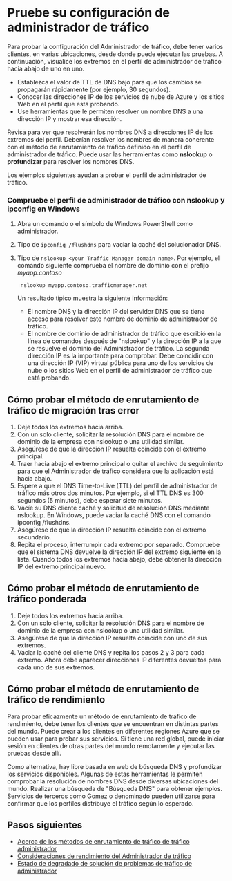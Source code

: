 <properties
    pageTitle="Probar la configuración de administrador de tráfico | Microsoft Azure"
    description="En este artículo le ayudará a probar la configuración del Administrador de tráfico"
    services="traffic-manager"
    documentationCenter=""
    authors="sdwheeler"
    manager="carmonm"
    editor=""
/>
<tags
    ms.service="traffic-manager"
    ms.devlang="na"
    ms.topic="article"
    ms.tgt_pltfrm="na"
    ms.workload="infrastructure-services"
    ms.date="10/11/2016"
    ms.author="sewhee"
/>

# <a name="test-your-traffic-manager-settings"></a>Pruebe su configuración de administrador de tráfico

Para probar la configuración del Administrador de tráfico, debe tener varios clientes, en varias ubicaciones, desde donde puede ejecutar las pruebas. A continuación, visualice los extremos en el perfil de administrador de tráfico hacia abajo de uno en uno.

* Establezca el valor de TTL de DNS bajo para que los cambios se propagarán rápidamente (por ejemplo, 30 segundos).
* Conocer las direcciones IP de los servicios de nube de Azure y los sitios Web en el perfil que está probando.
* Use herramientas que le permiten resolver un nombre DNS a una dirección IP y mostrar esa dirección.

Revisa para ver que resolverán los nombres DNS a direcciones IP de los extremos del perfil. Deberían resolver los nombres de manera coherente con el método de enrutamiento de tráfico definido en el perfil de administrador de tráfico. Puede usar las herramientas como **nslookup** o **profundizar** para resolver los nombres DNS.

Los ejemplos siguientes ayudan a probar el perfil de administrador de tráfico.

### <a name="check-traffic-manager-profile-using-nslookup-and-ipconfig-in-windows"></a>Compruebe el perfil de administrador de tráfico con nslookup y ipconfig en Windows

1. Abra un comando o el símbolo de Windows PowerShell como administrador.
2. Tipo de `ipconfig /flushdns` para vaciar la caché del solucionador DNS.
3. Tipo de `nslookup <your Traffic Manager domain name>`. Por ejemplo, el comando siguiente comprueba el nombre de dominio con el prefijo *myapp.contoso*

        nslookup myapp.contoso.trafficmanager.net

    Un resultado típico muestra la siguiente información:

    * El nombre DNS y la dirección IP del servidor DNS que se tiene acceso para resolver este nombre de dominio de administrador de tráfico.
    * El nombre de dominio de administrador de tráfico que escribió en la línea de comandos después de "nslookup" y la dirección IP a la que se resuelve el dominio del Administrador de tráfico. La segunda dirección IP es la importante para comprobar. Debe coincidir con una dirección IP (VIP) virtual pública para uno de los servicios de nube o los sitios Web en el perfil de administrador de tráfico que está probando.

## <a name="how-to-test-the-failover-traffic-routing-method"></a>Cómo probar el método de enrutamiento de tráfico de migración tras error

1. Deje todos los extremos hacia arriba.
2. Con un solo cliente, solicitar la resolución DNS para el nombre de dominio de la empresa con nslookup o una utilidad similar.
3. Asegúrese de que la dirección IP resuelta coincide con el extremo principal.
4. Traer hacia abajo el extremo principal o quitar el archivo de seguimiento para que el Administrador de tráfico considera que la aplicación está hacia abajo.
5. Espere a que el DNS Time-to-Live (TTL) del perfil de administrador de tráfico más otros dos minutos. Por ejemplo, si el TTL DNS es 300 segundos (5 minutos), debe esperar siete minutos.
6. Vacíe su DNS cliente caché y solicitud de resolución DNS mediante nslookup. En Windows, puede vaciar la caché DNS con el comando ipconfig /flushdns.
7. Asegúrese de que la dirección IP resuelta coincide con el extremo secundario.
8. Repita el proceso, interrumpir cada extremo por separado. Compruebe que el sistema DNS devuelve la dirección IP del extremo siguiente en la lista. Cuando todos los extremos hacia abajo, debe obtener la dirección IP del extremo principal nuevo.

## <a name="how-to-test-the-weighted-traffic-routing-method"></a>Cómo probar el método de enrutamiento de tráfico ponderada

1. Deje todos los extremos hacia arriba.
2. Con un solo cliente, solicitar la resolución DNS para el nombre de dominio de la empresa con nslookup o una utilidad similar.
3. Asegúrese de que la dirección IP resuelta coincide con uno de sus extremos.
4. Vaciar la caché del cliente DNS y repita los pasos 2 y 3 para cada extremo. Ahora debe aparecer direcciones IP diferentes devueltos para cada uno de sus extremos.

## <a name="how-to-test-the-performance-traffic-routing-method"></a>Cómo probar el método de enrutamiento de tráfico de rendimiento

Para probar eficazmente un método de enrutamiento de tráfico de rendimiento, debe tener los clientes que se encuentran en distintas partes del mundo. Puede crear a los clientes en diferentes regiones Azure que se pueden usar para probar sus servicios. Si tiene una red global, puede iniciar sesión en clientes de otras partes del mundo remotamente y ejecutar las pruebas desde allí.

Como alternativa, hay libre basada en web de búsqueda DNS y profundizar los servicios disponibles. Algunas de estas herramientas le permiten comprobar la resolución de nombres DNS desde diversas ubicaciones del mundo. Realizar una búsqueda de "Búsqueda DNS" para obtener ejemplos. Servicios de terceros como Gomez o denominado pueden utilizarse para confirmar que los perfiles distribuye el tráfico según lo esperado.

## <a name="next-steps"></a>Pasos siguientes

* [Acerca de los métodos de enrutamiento de tráfico de tráfico administrador](traffic-manager-routing-methods.md)
* [Consideraciones de rendimiento del Administrador de tráfico](traffic-manager-performance-considerations.md)
* [Estado de degradado de solución de problemas de tráfico de administrador](traffic-manager-troubleshooting-degraded.md)




